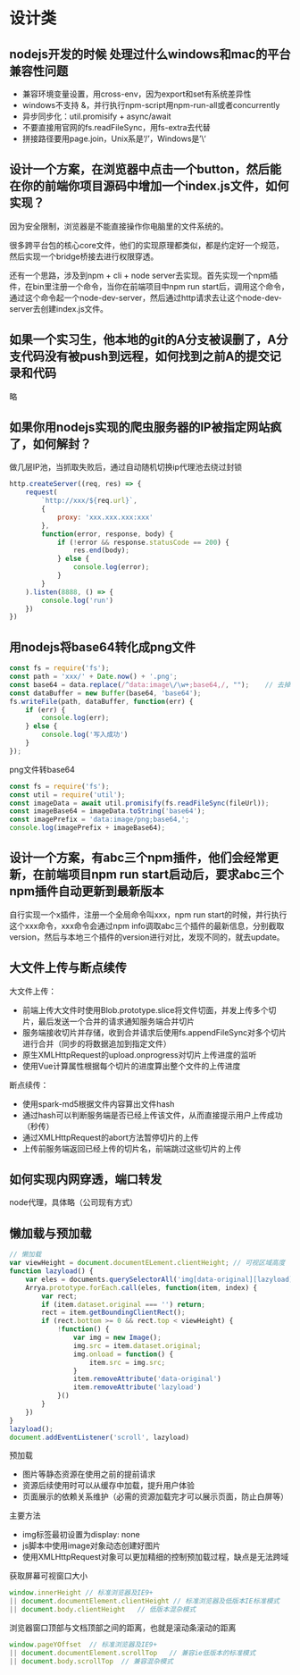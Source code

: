 # 设计类

## nodejs开发的时候 处理过什么windows和mac的平台兼容性问题

* 兼容环境变量设置，用cross-env，因为export和set有系统差异性
* windows不支持 &，并行执行npm-script用npm-run-all或者concurrently
* 异步同步化：util.promisify + async/await
* 不要直接用官网的fs.readFileSync，用fs-extra去代替
* 拼接路径要用page.join，Unix系是‘/’，Windows是’\‘

## 设计一个方案，在浏览器中点击一个button，然后能在你的前端你项目源码中增加一个index.js文件，如何实现？

因为安全限制，浏览器是不能直接操作你电脑里的文件系统的。

很多跨平台包的核心core文件，他们的实现原理都类似，都是约定好一个规范，然后实现一个bridge桥接去进行权限穿透。

还有一个思路，涉及到npm + cli + node server去实现。首先实现一个npm插件，在bin里注册一个命令，当你在前端项目中npm run start后，调用这个命令，通过这个命令起一个node-dev-server，然后通过http请求去让这个node-dev-server去创建index.js文件。

## 如果一个实习生，他本地的git的A分支被误删了，A分支代码没有被push到远程，如何找到之前A的提交记录和代码

略

## 如果你用nodejs实现的爬虫服务器的IP被指定网站疯了，如何解封？

做几层IP池，当抓取失败后，通过自动随机切换ip代理池去绕过封锁

```js
http.createServer((req, res) => {
    request(
        `http://xxx/${req.url}`,
        {
            proxy: 'xxx.xxx.xxx:xxx'
        },
        function(error, response, body) {
            if (!error && response.statusCode == 200) {
                res.end(body);
            } else {
                console.log(error);
            }
        }
    ).listen(8888, () => {
        console.log('run')
    })
})
```

## 用nodejs将base64转化成png文件

```js
const fs = require('fs');
const path = 'xxx/' + Date.now() + '.png';
const base64 = data.replace(/^data:image\/\w+;base64,/, "");    // 去掉头部的data:image/png;base64
const dataBuffer = new Buffer(base64, 'base64');
fs.writeFile(path, dataBuffer, function(err) {
    if (err) {
        console.log(err);
    } else {
        console.log('写入成功')
    }
});
```

png文件转base64

```js
const fs = require('fs');
const util = require('util');
const imageData = await util.promisify(fs.readFileSync(fileUrl));
const imageBase64 = imageData.toString('base64');
const imagePrefix = 'data:image/png;base64,';
console.log(imagePrefix + imageBase64);
```

## 设计一个方案，有abc三个npm插件，他们会经常更新，在前端项目npm run start启动后，要求abc三个npm插件自动更新到最新版本

自行实现一个x插件，注册一个全局命令叫xxx，npm run start的时候，并行执行这个xxx命令，xxx命令会通过npm info调取abc三个插件的最新信息，分别截取version，然后与本地三个插件的version进行对比，发现不同的，就去update。

## 大文件上传与断点续传
<!-- https://juejin.im/post/5dff8a26e51d4558105420ed -->

大文件上传：

* 前端上传大文件时使用Blob.prototype.slice将文件切面，并发上传多个切片，最后发送一个合并的请求通知服务端合并切片
* 服务端接收切片并存储，收到合并请求后使用fs.appendFileSync对多个切片进行合并（同步的将数据追加到指定文件）
* 原生XMLHttpRequest的upload.onprogress对切片上传进度的监听
* 使用Vue计算属性根据每个切片的进度算出整个文件的上传进度

断点续传：

* 使用spark-md5根据文件内容算出文件hash
* 通过hash可以判断服务端是否已经上传该文件，从而直接提示用户上传成功（秒传）
* 通过XMLHttpRequest的abort方法暂停切片的上传
* 上传前服务端返回已经上传的切片名，前端跳过这些切片的上传

## 如何实现内网穿透，端口转发

node代理，具体略（公司现有方式）

## 懒加载与预加载

```js
// 懒加载
var viewHeight = document.documentELement.clientHeight; // 可视区域高度
function lazyload() {
    var eles = documents.querySelectorAll('img[data-original][lazyload]');
    Arrya.prototype.forEach.call(eles, function(item, index) {
        var rect;
        if (item.dataset.original === '') return;
        rect = item.getBoundingClientRect();
        if (rect.bottom >= 0 && rect.top < viewHeight) {
            !function() {
                var img = new Image();
                img.src = item.dataset.original;
                img.onload = function() {
                    item.src = img.src;
                }
                item.removeAttribute('data-original')
                item.removeAttribute('lazyload')
            }()
        }
    })
}
lazyload();
document.addEventListener('scroll', lazyload)
```

预加载

* 图片等静态资源在使用之前的提前请求
* 资源后续使用时可以从缓存中加载，提升用户体验
* 页面展示的依赖关系维护（必需的资源加载完才可以展示页面，防止白屏等）

主要方法

* img标签最初设置为display: none
* js脚本中使用image对象动态创建好图片
* 使用XMLHttpRequest对象可以更加精细的控制预加载过程，缺点是无法跨域

获取屏幕可视窗口大小

```js
window.innerHeight // 标准浏览器及IE9+
|| document.documentElement.clientHeight // 标准浏览器及低版本IE标准模式
|| document.body.clientHeight   // 低版本混杂模式
```

浏览器窗口顶部与文档顶部之间的距离，也就是滚动条滚动的距离

```js
window.pageYOffset  // 标准浏览器及IE9+
|| document.documentElement.scrollTop   // 兼容ie低版本的标准模式
|| document.body.scrollTop  // 兼容混杂模式
```

